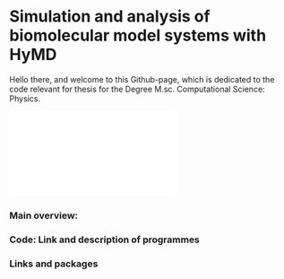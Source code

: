 # Simulation and analysis of biomolecular model systems with HyMD

Hello there, and welcome to this Github-page, which is dedicated to the code relevant for thesis for the Degree M.sc. Computational Science: Physics. 


![alt text](/assets/membrane-la6-ua-ref-kopi.pdf)


### Main overview:

### Code: Link and description of programmes

### Links and packages



